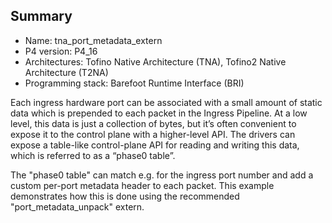 ## Summary

* Name: tna_port_metadata_extern
* P4 version: P4_16
* Architectures: Tofino Native Architecture (TNA), Tofino2 Native Architecture (T2NA)
* Programming stack: Barefoot Runtime Interface (BRI)

Each ingress hardware port can be associated with a small amount of static data 
which is prepended to each packet in the Ingress Pipeline. At a low level, this 
data is just a collection of bytes, but it’s often convenient to expose it to 
the control plane with a higher-level API. The drivers can expose a table-like 
control-plane API for reading and writing this data, which is referred to as 
a “phase0 table”.

The "phase0 table" can match e.g. for the ingress port number and add a custom
per-port metadata header to each packet. This example demonstrates how this
is done using the recommended "port_metadata_unpack" extern.
